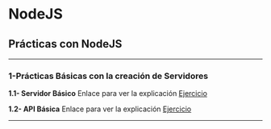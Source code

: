 # NodeJS

## Prácticas con NodeJS

---

### 1-Prácticas Básicas con la creación de Servidores

**1.1- Servidor Básico**
Enlace para ver la explicación [Ejercicio][servidorBasico]

**1.2- API Básica**
Enlace para ver la explicación [Ejercicio][apiBasica]

---

[servidorBasico]: https://www.notion.so/Servidor-B-sico-cec11f56b4ec477681c59b735de8c407?pvs=4
[apiBasica]: https://www.notion.so/API-B-sica-cabd7a39709d4c419862c440337aa77b?pvs=4

